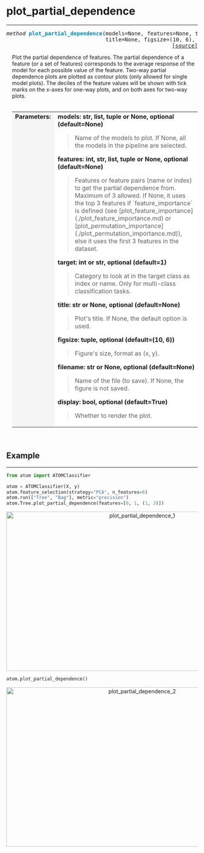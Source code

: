 # plot_partial_dependence
-------------------------

<a name="atom"></a>
<pre><em>method</em> <strong style="color:#008AB8">plot_partial_dependence</strong>(models=None, features=None, target=None,
                               title=None, figsize=(10, 6), filename=None, display=True)
<div align="right"><a href="https://github.com/tvdboom/ATOM/blob/master/atom/plots.py#L1106">[source]</a></div></pre>
<div style="padding-left:3%">
Plot the partial dependence of features. The partial dependence of a feature (or a
 set of features) corresponds to the average response of the model for each possible
 value of the feature. Two-way partial dependence plots are plotted as contour plots
 (only allowed for single model plots). The deciles of the feature values will be
 shown with tick marks on the x-axes for one-way plots, and on both axes for two-way
 plots.
<br /><br />
<table width="100%">
<tr>
<td width="15%" style="vertical-align:top; background:#F5F5F5;"><strong>Parameters:</strong></td>
<td width="75%" style="background:white;">
<strong>models: str, list, tuple or None, optional (default=None)</strong>
<blockquote>
Name of the models to plot. If None, all the models in the pipeline are selected.
</blockquote>
<strong>features: int, str, list, tuple or None, optional (default=None)</strong>
<blockquote>
Features or feature pairs (name or index) to get the partial dependence from. Maximum
of 3 allowed. If None, it uses the top 3 features if `feature_importance`
is defined (see [plot_feature_importance](./plot_feature_importance.md) or
 [plot_permutation_importance](./plot_permutation_importance.md)), else it uses the
 first 3 features in the dataset.
</blockquote>
<strong>target: int or str, optional (default=1)</strong>
<blockquote>
Category to look at in the target class as index or name. Only for multi-class
 classification tasks.
</blockquote>
<strong>title: str or None, optional (default=None)</strong>
<blockquote>
Plot's title. If None, the default option is used.
</blockquote>
<strong>figsize: tuple, optional (default=(10, 6))</strong>
<blockquote>
Figure's size, format as (x, y).
</blockquote>
<strong>filename: str or None, optional (default=None)</strong>
<blockquote>
Name of the file (to save). If None, the figure is not saved.
</blockquote>
<strong>display: bool, optional (default=True)</strong>
<blockquote>
Whether to render the plot.
</blockquote>
</tr>
</table>
</div>
<br />



## Example
----------

```python
from atom import ATOMClassifier

atom = ATOMClassifier(X, y)
atom.feature_selection(strategy="PCA", n_features=6)
atom.run(["Tree", "Bag"], metric="precision")
atom.Tree.plot_partial_dependence(features=[0, 1, (1, 3)])
```
<div align="center">
    <img src="../../../img/plots/plot_partial_dependence_1.png" alt="plot_partial_dependence_1" width="700" height="420"/>
</div>

```python
atom.plot_partial_dependence()
```
<div align="center">
    <img src="../../../img/plots/plot_partial_dependence_2.png" alt="plot_partial_dependence_2" width="700" height="420"/>
</div>